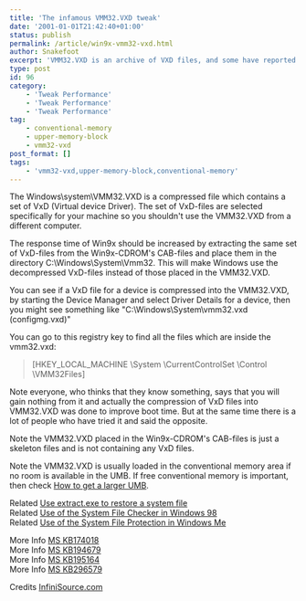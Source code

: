 ```yaml
---
title: 'The infamous VMM32.VXD tweak'
date: '2001-01-01T21:42:40+01:00'
status: publish
permalink: /article/win9x-vmm32-vxd.html
author: Snakefoot
excerpt: 'VMM32.VXD is an archive of VXD files, and some have reported improved speed by extracting the VXD files.'
type: post
id: 96
category:
    - 'Tweak Performance'
    - 'Tweak Performance'
    - 'Tweak Performance'
tag:
    - conventional-memory
    - upper-memory-block
    - vmm32-vxd
post_format: []
tags:
    - 'vmm32-vxd,upper-memory-block,conventional-memory'
---
```

The Windows\\system\\VMM32.VXD is a compressed file which contains a set of VxD (Virtual device Driver). The set of VxD-files are selected specifically for your machine so you shouldn't use the VMM32.VXD from a different computer.  
  
 The response time of Win9x should be increased by extracting the same set of VxD-files from the Win9x-CDROM's CAB-files and place them in the directory C:\\Windows\\System\\Vmm32. This will make Windows use the decompressed VxD-files instead of those placed in the VMM32.VXD.  
  
 You can see if a VxD file for a device is compressed into the VMM32.VXD, by starting the Device Manager and select Driver Details for a device, then you might see something like "C:\\Windows\\System\\vmm32.vxd (configmg.vxd)"  
  
 You can go to this registry key to find all the files which are inside the vmm32.vxd:

> \[HKEY\_LOCAL\_MACHINE \\System \\CurrentControlSet \\Control \\VMM32Files\]

 Note everyone, who thinks that they know something, says that you will gain nothing from it and actually the compression of VxD files into VMM32.VXD was done to improve boot time. But at the same time there is a lot of people who have tried it and said the opposite.  
  
 Note the VMM32.VXD placed in the Win9x-CDROM's CAB-files is just a skeleton files and is not containing any VxD files.  
  
 Note the VMM32.VXD is usually loaded in the conventional memory area if no room is available in the UMB. If free conventional memory is important, then check [How to get a larger UMB](/article/upper-memory-block-umb.html).  
  
 Related [Use extract.exe to restore a system file](/article/win9x-extract-restore.html)  
 Related [Use of the System File Checker in Windows 98](/article/win98-sfc.html)  
 Related [Use of the System File Protection in Windows Me](/article/winme-system-file-protection.html)  
  
 More Info [MS KB174018](http://support.microsoft.com/kb/174018 "Description of the Windows 95 Startup Process [Q174018]")  
 More Info [MS KB194679](http://support.microsoft.com/kb/194679 "Error Message: VMM32.VXD Is Required to Run Windows... [Q194679]")  
 More Info [MS KB195164](http://support.microsoft.com/kb/195164 "Computer Stops Responding After You Press CTRL+ALT+DELETE [Q195164]")  
 More Info [MS KB296579](http://support.microsoft.com/kb/296579 "Error Message: Unpacking Vmm32.vxd, Library Invalid or Wrong Version ... [Q296579]")  
  
 Credits [InfiniSource.com](http://www.infinisource.com/techfiles/vmm32.html)